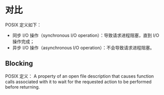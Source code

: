 # 对比
POSIX 定义如下：
- 同步 I/O 操作（synchronous I/O operation）：导致请求进程阻塞，直到 I/O 操作完成；
- 异步 I/O 操作（asynchronous I/O operation）：不会导致请求进程阻塞。

## Blocking
POSIX 定义：
A property of an open file description that causes function calls associated with it to wait for the requested action to be performed before returning.